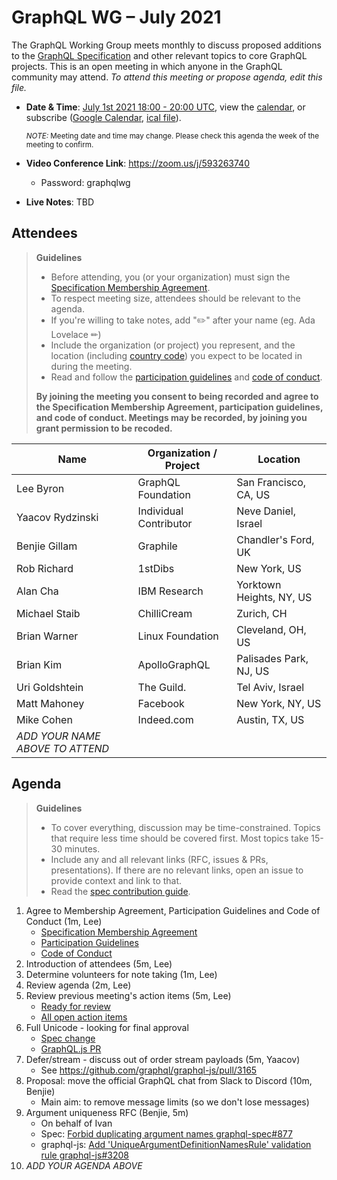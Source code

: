 # GraphQL WG – July 2021

The GraphQL Working Group meets monthly to discuss proposed additions to the
[GraphQL Specification](https://github.com/graphql/graphql-spec) and other
relevant topics to core GraphQL projects. This is an open meeting in which
anyone in the GraphQL community may attend. *To attend this meeting or propose
agenda, edit this file.*

- **Date & Time**: [July 1st 2021 18:00 - 20:00 UTC](https://www.timeanddate.com/worldclock/meetingdetails.html?year=2021&month=7&day=1&hour=18&min=0&sec=0&p1=224&p2=179&p3=136&p4=268&p5=367&p6=438&p7=240&iv=0), view the [calendar](https://calendar.google.com/calendar/embed?src=linuxfoundation.org_ik79t9uuj2p32i3r203dgv5mo8%40group.calendar.google.com), or subscribe ([Google Calendar](https://calendar.google.com/calendar?cid=bGludXhmb3VuZGF0aW9uLm9yZ19pazc5dDl1dWoycDMyaTNyMjAzZGd2NW1vOEBncm91cC5jYWxlbmRhci5nb29nbGUuY29t), [ical file](https://calendar.google.com/calendar/ical/linuxfoundation.org_ik79t9uuj2p32i3r203dgv5mo8%40group.calendar.google.com/public/basic.ics)).

  <small>*NOTE:* Meeting date and time may change. Please check this agenda the week of the meeting to confirm.</small>
- **Video Conference Link**: https://zoom.us/j/593263740
  - Password: graphqlwg
- **Live Notes**: TBD


## Attendees

> **Guidelines**
> - Before attending, you (or your organization) must sign the [Specification Membership Agreement](https://github.com/graphql/foundation).
> - To respect meeting size, attendees should be relevant to the agenda.
> - If you're willing to take notes, add "✏️" after your name (eg. Ada Lovelace ✏)
> - Include the organization (or project) you represent, and the location (including [country code](https://en.wikipedia.org/wiki/List_of_ISO_3166_country_codes#Current_ISO_3166_country_codes)) you expect to be located in during the meeting.
> - Read and follow the [participation guidelines](https://github.com/graphql/graphql-wg#participation-guidelines) and [code of conduct](https://github.com/graphql/foundation/blob/master/CODE-OF-CONDUCT.md).
>
> **By joining the meeting you consent to being recorded and agree to the Specification Membership Agreement, participation guidelines, and code of conduct. Meetings may be recorded, by joining you grant permission to be recoded.**

| Name                     | Organization / Project   | Location
| ------------------------ | ------------------------ | ------------------------
| Lee Byron                | GraphQL Foundation       | San Francisco, CA, US
| Yaacov Rydzinski         | Individual Contributor   | Neve Daniel, Israel
| Benjie Gillam            | Graphile                 | Chandler's Ford, UK
| Rob Richard              | 1stDibs                  | New York, US
| Alan Cha                 | IBM Research             | Yorktown Heights, NY, US
| Michael Staib            | ChilliCream              | Zurich, CH
| Brian Warner             | Linux Foundation         | Cleveland, OH, US
| Brian Kim                | ApolloGraphQL            | Palisades Park, NJ, US
| Uri Goldshtein           | The Guild.               | Tel Aviv, Israel
| Matt Mahoney             | Facebook                 | New York, NY, US
| Mike Cohen               | Indeed.com               | Austin, TX, US
| *ADD YOUR NAME ABOVE TO ATTEND*


## Agenda

> **Guidelines**
> - To cover everything, discussion may be time-constrained. Topics that require less time should be covered first. Most topics take 15-30 minutes.
> - Include any and all relevant links (RFC, issues & PRs, presentations). If there are no relevant links, open an issue to provide context and link to that.
> - Read the [spec contribution guide](https://github.com/graphql/graphql-spec/blob/master/CONTRIBUTING.md).

<!--

Example agenda item:

1. Discuss moving the subscriptions proposal to stage 2 (30m, Lee)
   - [Subscriptions RFC](link.to/the-relevant/pr-or-issue-or-doc)
   - [GraphQL.js PR](github.link/to/the/project/pr)
   - [Another Relevant Link](youre.getting/the-idea.now)

-->

1. Agree to Membership Agreement, Participation Guidelines and Code of Conduct (1m, Lee)
   - [Specification Membership Agreement](https://github.com/graphql/foundation)
   - [Participation Guidelines](https://github.com/graphql/graphql-wg#participation-guidelines)
   - [Code of Conduct](https://github.com/graphql/foundation/blob/master/CODE-OF-CONDUCT.md)
1. Introduction of attendees (5m, Lee)
1. Determine volunteers for note taking (1m, Lee)
1. Review agenda (2m, Lee)
1. Review previous meeting's action items (5m, Lee)
   - [Ready for review](https://github.com/graphql/graphql-wg/issues?q=is%3Aissue+is%3Aopen+label%3A%22Ready+for+review+%F0%9F%99%8C%22+sort%3Aupdated-desc)
   - [All open action items](https://github.com/graphql/graphql-wg/issues?q=is%3Aissue+is%3Aopen+label%3A%22Action+item+%3Aclapper%3A%22+sort%3Aupdated-desc)
1. Full Unicode - looking for final approval
   - [Spec change](https://github.com/graphql/graphql-spec/pull/849)
   - [GraphQL.js PR](https://github.com/graphql/graphql-js/pull/3117)
1. Defer/stream - discuss out of order stream payloads (5m, Yaacov)
   - See https://github.com/graphql/graphql-js/pull/3165
1. Proposal: move the official GraphQL chat from Slack to Discord (10m, Benjie)
   - Main aim: to remove message limits (so we don't lose messages)
1. Argument uniqueness RFC (Benjie, 5m)
   - On behalf of Ivan
   - Spec: [Forbid duplicating argument names graphql-spec#877](https://github.com/graphql/graphql-spec/pull/877)
   - graphql-js: [Add 'UniqueArgumentDefinitionNamesRule' validation rule graphql-js#3208](https://github.com/graphql/graphql-js/pull/3208)
1. *ADD YOUR AGENDA ABOVE*
